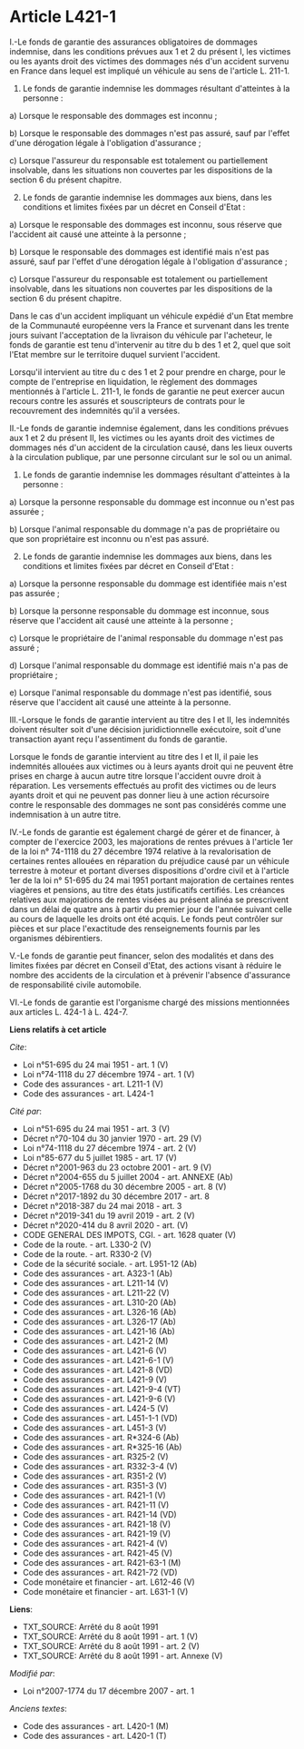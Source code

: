 # Article L421-1

I.-Le fonds de garantie des assurances obligatoires de dommages indemnise, dans les conditions prévues aux 1 et 2 du présent
I, les victimes ou les ayants droit des victimes des dommages nés d'un accident survenu en France dans lequel est impliqué un
véhicule au sens de l'article L. 211-1. 

1. Le fonds de garantie indemnise les dommages résultant d'atteintes à la personne : 

a) Lorsque le responsable des dommages est inconnu ; 

b) Lorsque le responsable des dommages n'est pas assuré, sauf par l'effet d'une dérogation légale à l'obligation
d'assurance ; 

c) Lorsque l'assureur du responsable est totalement ou partiellement insolvable, dans les situations non couvertes par les
dispositions de la section 6 du présent chapitre. 

2. Le fonds de garantie indemnise les dommages aux biens, dans les conditions et limites fixées par un décret en Conseil
d'Etat : 

a) Lorsque le responsable des dommages est inconnu, sous réserve que l'accident ait causé une atteinte à la personne ; 

b) Lorsque le responsable des dommages est identifié mais n'est pas assuré, sauf par l'effet d'une dérogation légale à
l'obligation d'assurance ; 

c) Lorsque l'assureur du responsable est totalement ou partiellement insolvable, dans les situations non couvertes par les
dispositions de la section 6 du présent chapitre. 

Dans le cas d'un accident impliquant un véhicule expédié d'un Etat membre de la Communauté européenne vers la France et
survenant dans les trente jours suivant l'acceptation de la livraison du véhicule par l'acheteur, le fonds de garantie est
tenu d'intervenir au titre du b des 1 et 2, quel que soit l'Etat membre sur le territoire duquel survient l'accident. 

Lorsqu'il intervient au titre du c des 1 et 2 pour prendre en charge, pour le compte de l'entreprise en liquidation, le
règlement des dommages mentionnés à l'article L. 211-1, le fonds de garantie ne peut exercer aucun recours contre les assurés
et souscripteurs de contrats pour le recouvrement des indemnités qu'il a versées. 

II.-Le fonds de garantie indemnise également, dans les conditions prévues aux 1 et 2 du présent II, les victimes ou les
ayants droit des victimes de dommages nés d'un accident de la circulation causé, dans les lieux ouverts à la circulation
publique, par une personne circulant sur le sol ou un animal. 

1. Le fonds de garantie indemnise les dommages résultant d'atteintes à la personne : 

a) Lorsque la personne responsable du dommage est inconnue ou n'est pas assurée ; 

b) Lorsque l'animal responsable du dommage n'a pas de propriétaire ou que son propriétaire est inconnu ou n'est pas assuré. 

2. Le fonds de garantie indemnise les dommages aux biens, dans les conditions et limites fixées par décret en Conseil
d'Etat : 

a) Lorsque la personne responsable du dommage est identifiée mais n'est pas assurée ; 

b) Lorsque la personne responsable du dommage est inconnue, sous réserve que l'accident ait causé une atteinte à la
personne ; 

c) Lorsque le propriétaire de l'animal responsable du dommage n'est pas assuré ; 

d) Lorsque l'animal responsable du dommage est identifié mais n'a pas de propriétaire ; 

e) Lorsque l'animal responsable du dommage n'est pas identifié, sous réserve que l'accident ait causé une atteinte à la
personne. 

III.-Lorsque le fonds de garantie intervient au titre des I et II, les indemnités doivent résulter soit d'une décision
juridictionnelle exécutoire, soit d'une transaction ayant reçu l'assentiment du fonds de garantie. 

Lorsque le fonds de garantie intervient au titre des I et II, il paie les indemnités allouées aux victimes ou à leurs ayants
droit qui ne peuvent être prises en charge à aucun autre titre lorsque l'accident ouvre droit à réparation. Les versements
effectués au profit des victimes ou de leurs ayants droit et qui ne peuvent pas donner lieu à une action récursoire contre le
responsable des dommages ne sont pas considérés comme une indemnisation à un autre titre. 

IV.-Le fonds de garantie est également chargé de gérer et de financer, à compter de l'exercice 2003, les majorations de
rentes prévues à l'article 1er de la loi n° 74-1118 du 27 décembre 1974 relative à la revalorisation de certaines rentes
allouées en réparation du préjudice causé par un véhicule terrestre à moteur et portant diverses dispositions d'ordre civil
et à l'article 1er de la loi n° 51-695 du 24 mai 1951 portant majoration de certaines rentes viagères et pensions, au titre
des états justificatifs certifiés. Les créances relatives aux majorations de rentes visées au présent alinéa se prescrivent
dans un délai de quatre ans à partir du premier jour de l'année suivant celle au cours de laquelle les droits ont été acquis.
Le fonds peut contrôler sur pièces et sur place l'exactitude des renseignements fournis par les organismes débirentiers. 

V.-Le fonds de garantie peut financer, selon des modalités et dans des limites fixées par décret en Conseil d'Etat, des
actions visant à réduire le nombre des accidents de la circulation et à prévenir l'absence d'assurance de responsabilité
civile automobile. 

VI.-Le fonds de garantie est l'organisme chargé des missions mentionnées aux articles L. 424-1 à L. 424-7.

**Liens relatifs à cet article**

_Cite_:

  - Loi n°51-695 du 24 mai 1951 - art. 1 (V)
  - Loi n°74-1118 du 27 décembre 1974 - art. 1 (V)
  - Code des assurances - art. L211-1 (V)
  - Code des assurances - art. L424-1

_Cité par_:

  - Loi n°51-695 du 24 mai 1951 - art. 3 (V)
  - Décret n°70-104 du 30 janvier 1970 - art. 29 (V)
  - Loi n°74-1118 du 27 décembre 1974 - art. 2 (V)
  - Loi n°85-677 du 5 juillet 1985 - art. 17 (V)
  - Décret n°2001-963 du 23 octobre 2001 - art. 9 (V)
  - Décret n°2004-655 du 5 juillet 2004 - art. ANNEXE (Ab)
  - Décret n°2005-1768 du 30 décembre 2005 - art. 8 (V)
  - Décret n°2017-1892 du 30 décembre 2017 - art. 8
  - Décret n°2018-387 du 24 mai 2018 - art. 3
  - Décret n°2019-341 du 19 avril 2019 - art. 2 (V)
  - Décret n°2020-414 du 8 avril 2020 - art. (V)
  - CODE GENERAL DES IMPOTS, CGI. - art. 1628 quater (V)
  - Code de la route. - art. L330-2 (V)
  - Code de la route. - art. R330-2 (V)
  - Code de la sécurité sociale. - art. L951-12 (Ab)
  - Code des assurances - art. A323-1 (Ab)
  - Code des assurances - art. L211-14 (V)
  - Code des assurances - art. L211-22 (V)
  - Code des assurances - art. L310-20 (Ab)
  - Code des assurances - art. L326-16 (Ab)
  - Code des assurances - art. L326-17 (Ab)
  - Code des assurances - art. L421-16 (Ab)
  - Code des assurances - art. L421-2 (M)
  - Code des assurances - art. L421-6 (V)
  - Code des assurances - art. L421-6-1 (V)
  - Code des assurances - art. L421-8 (VD)
  - Code des assurances - art. L421-9 (V)
  - Code des assurances - art. L421-9-4 (VT)
  - Code des assurances - art. L421-9-6 (V)
  - Code des assurances - art. L424-5 (V)
  - Code des assurances - art. L451-1-1 (VD)
  - Code des assurances - art. L451-3 (V)
  - Code des assurances - art. R*324-6 (Ab)
  - Code des assurances - art. R*325-16 (Ab)
  - Code des assurances - art. R325-2 (V)
  - Code des assurances - art. R332-3-4 (V)
  - Code des assurances - art. R351-2 (V)
  - Code des assurances - art. R351-3 (V)
  - Code des assurances - art. R421-1 (V)
  - Code des assurances - art. R421-11 (V)
  - Code des assurances - art. R421-14 (VD)
  - Code des assurances - art. R421-18 (V)
  - Code des assurances - art. R421-19 (V)
  - Code des assurances - art. R421-4 (V)
  - Code des assurances - art. R421-45 (V)
  - Code des assurances - art. R421-63-1 (M)
  - Code des assurances - art. R421-72 (VD)
  - Code monétaire et financier - art. L612-46 (V)
  - Code monétaire et financier - art. L631-1 (V)

**Liens**:

  - TXT_SOURCE: Arrêté du 8 août 1991
  - TXT_SOURCE: Arrêté du 8 août 1991 - art. 1 (V)
  - TXT_SOURCE: Arrêté du 8 août 1991 - art. 2 (V)
  - TXT_SOURCE: Arrêté du 8 août 1991 - art. Annexe (V)

_Modifié par_:

  - Loi n°2007-1774 du 17 décembre 2007 - art. 1

_Anciens textes_:

  - Code des assurances - art. L420-1 (M)
  - Code des assurances - art. L420-1 (T)
